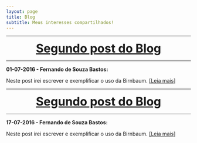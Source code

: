 ```yaml
---
layout: page
title: Blog
subtitle: Meus interesses compartilhados!
---
```


***

<center><font size="6" color="#76asaf">
<a href="/blog_posts/07-09-2016/post1">
<b>Segundo post do Blog</b>
</a></font></center>

***

**01-07-2016 - Fernando de Souza Bastos:**

Neste post irei escrever e exemplificar o uso da Birnbaum. [[Leia mais]](/blog_posts/07-09-2016/post1)

***

<center><font size="6" color="#76asaf">
<a href="/blog_posts/17-09-2016/post2">
<b>Segundo post do Blog</b>
</a></font></center>

***

**17-07-2016 - Fernando de Souza Bastos:**

Neste post irei escrever e exemplificar o uso da Birnbaum. [[Leia mais]](/blog_posts/17-09-2016/post2)


